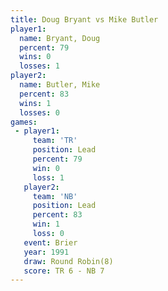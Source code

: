 ```yaml
---
title: Doug Bryant vs Mike Butler
player1:            
  name: Bryant, Doug
  percent: 79       
  wins: 0           
  losses: 1         
player2:            
  name: Butler, Mike
  percent: 83       
  wins: 1           
  losses: 0         
games:
 - player1:        
     team: 'TR'    
     position: Lead
     percent: 79   
     win: 0        
     loss: 1       
   player2:        
     team: 'NB'    
     position: Lead
     percent: 83   
     win: 1        
     loss: 0       
   event: Brier        
   year: 1991          
   draw: Round Robin(8)
   score: TR 6 - NB 7  
---
```

